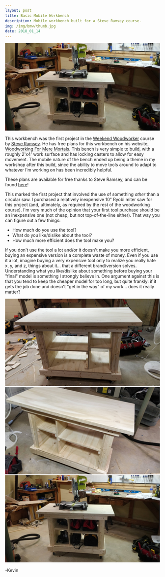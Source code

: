 ```yaml
---
layout: post
title: Basic Mobile Workbench
description: Mobile workbench built for a Steve Ramsey course.
img: /img/bmw/thumb.jpg
date: 2018_01_14
---
```


<div class="img_row">
    <img class="col three" src="/img/bmw/bmw.jpg" title="Basic Mobile Workbench"/>
</div>

This workbench was the first project in the [Weekend Woodworker](http://theweekendwoodworker.com) course by [Steve Ramsey](https://www.youtube.com/user/stevinmarin/featured).  He has free plans for this workbench on his website, [Woodworking For Mere Mortals](http://woodworking.formeremortals.net).  This bench is very simple to build, with a roughly 2'x4' work surface and has locking casters to allow for easy movement.  The mobile nature of the bench ended up being a theme in my workshop after this build, since the ability to move tools around to adapt to whatever I'm working on has been incredibly helpful.

These plans are available for free thanks to Steve Ramsey, and can be found [here](http://basicmobileworkbench.com)!

This marked the first project that involved the use of something *other* than a circular saw.  I purchased a relatively inexpensive 10" Ryobi miter saw for this project (and, ultimately, as required by the rest of the woodworking course).  I'm very much of the opinion that your first tool purchase should be an inexpensive one (not cheap, but not top-of-the-line either).  That way you can figure out a few things:

- How much do you use the tool?
- What do you like/dislike about the tool?
- How much more efficient does the tool make you?

If you don't use the tool a lot and/or it doesn't make you more efficient, buying an expensive version is a complete waste of money.  Even if you use it a lot, imagine buying a very expensive tool only to realize you really hate x, y, and z, things about it... that a different brand/version solves.  Understanding what you like/dislike about something before buying your "final" model is something I strongly believe in.  One argument against this is that you tend to keep the cheaper model for too long, but quite frankly: if it gets the job done and doesn't "get in the way" of my work... does it really matter?

<div class="img_row">
    <img class="col three" src="/img/bmw/bmw_front.jpg" title="Empty Basic Mobile Workbench"/>
</div>
<div class="img_row">
    <img class="col three" src="/img/bmw/bmw_profile.jpg" title="Empty Basic Mobile Workbench (Profile view)"/>
</div>
<div class="img_row">
    <img class="col three" src="/img/bmw/bmw.jpg" title="Stocked up workbench"/>
</div>

-Kevin
